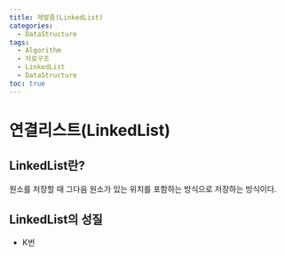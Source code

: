```yaml
---
title: 제발좀(LinkedList)
categories:
  - DataStructure
tags:
  - Algorithm
  - 자료구조
  - LinkedList
  - DataStructure
toc: true
---
```


# 연결리스트(LinkedList)

## LinkedList란?
원소를 저장할 때 그다음 원소가 있는 위치를 포함하는 방식으로 저장하는 방식이다.  


## LinkedList의 성질
- K번